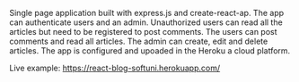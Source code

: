 Single page application built with express.js and create-react-ap.
The app can authenticate users and an admin. Unauthorized users can read all the  articles
but need to be registered to post comments. The users can post comments and read all articles.
The admin can create, edit and delete articles. The app is configured and upoaded in the Heroku a cloud platform.

Live example: https://react-blog-softuni.herokuapp.com/